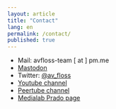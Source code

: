 ```yaml
---
layout: article
title: "Contact"
lang: en
permalink: /contact/
published: true
---
```

- Mail: avfloss-team [ at ] pm.me
- <a rel="me" href="https://floss.social/@av">Mastodon</a>
- Twitter: [@av_floss](https://twitter.com/av_floss)
- [Youtube channel](https://www.youtube.com/channel/UC1sZzgbNb_cndz1iatuHfzQ)
- [Peertube channel](https://peertube.social/accounts/avfloss/video-channels)
- [Medialab Prado page](https://www.medialab-prado.es/actividades/avfloss)
